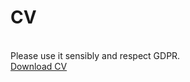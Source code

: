 <h1>CV</h1> <br>
Please use it sensibly and respect GDPR. <br>
<a href="/JFortuny_DataAnalyst.pdf" class="btn" download>Download CV</a>
